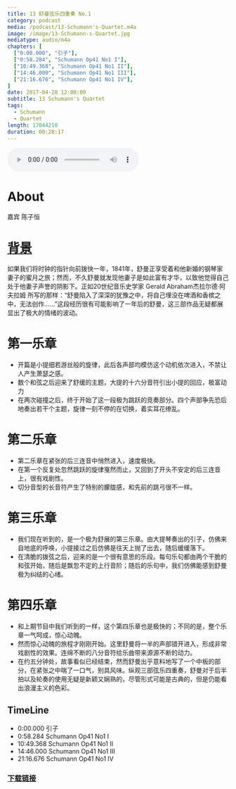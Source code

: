 ```yaml
---
title: 13 舒曼弦乐四重奏 No.1
category: podcast
media: /podcast/13-Schumann's-Quartet.m4a
image: /image/13-Schumann-s-Quartet.jpg
mediatype: audio/m4a
chapters: [
  ["0:00.000", "引子"],
  ["0:58.284", "Schumann Op41 No1 I"],
  ["10:49.368", "Schumann Op41 No1 II"],
  ["14:46.000", "Schumann Op41 No1 III"],
  ["21:16.676", "Schumann Op41 No1 IV"],
]
date: 2017-04-28 12:00:00
subtitle: 13 Schumann's Quartet
tags:
  - Schumann
  - Quartet
length: 17044210
duration: 00:28:17
---
```


<audio src="//static.sapu.gq/podcast/13-Schumann's-Quartet.m4a" controls preload="metadata"></audio>

# About
嘉宾 陈子恒

# [背景](http://www.laphil.com/philpedia/music/string-quartet-no-1-op-41-robert-schumann)
如果我们将时钟的指针向前拨快一年，1841年，舒曼正享受着和他新婚的钢琴家妻子的蜜月之旅；然而，不久舒曼就发现他妻子是如此富有才华，以致他觉得自己处于他妻子声誉的阴影下。正如20世纪音乐史学家 Gerald Abraham杰拉尔德·阿夫拉姆 所写的那样：“舒曼陷入了深深的犹豫之中，将自己埋没在啤酒和香槟之中，无法创作……”这段经历很有可能影响了一年后的舒曼，这三部作品无疑都展显出了极大的情绪的波动。

<!--more-->

# 第一乐章
- 开篇是小提细若游丝般的旋律，此后各声部均模仿这个动机依次进入，不禁让人产生萧瑟之感。
- 数个和弦之后迎来了舒缓的主题，大提的十六分音符引出小提的回应，极富动力
- 在两次碰撞之后，终于开始了这一段极为跳跃的竞奏部分。四个声部争先恐后地奏出若干个主题，旋律一刻不停的在切换，着实耳花缭乱。

# 第二乐章
- 第二乐章在紧张的后三连音中悄然进入，速度极快。
- 在第一个反复处忽然跳跃的旋律戛然而止，又回到了开头不安定的后三连音上，很有戏剧性。
- 切分音型的长音符产生了特别的朦胧感，和先前的跳弓很不一样。

# 第三乐章
- 我们现在听到的，是一个极为舒展的第三乐章。由大提琴奏出的引子，仿佛来自地底的呼唤，小提接过之后仿佛是往天上抛了出去，随后缓缓落下。
- 在清脆的拨弦之后，迎来的是一个很有意思的乐段。每句乐句都由两个干脆的和弦开始，随后是飘忽不定的上行音阶；随后的乐句中，我们仿佛能感到舒曼极为纠结的心绪。

# 第四乐章
- 和上期节目中我们听到的一样，这个第四乐章也是极快的；不同的是，整个乐章一气呵成，惊心动魄。
- 然而惊心动魄的旅程才刚刚开始。这里舒曼将一半的声部错开进入，形成非常戏剧性的效果。连绵不断的八分音符给乐曲带来源源不断的动力。
- 在约五分钟处，故事看似已经结束，然而舒曼出乎意料地写了一个中板的部分，在紧张之中喘了一口气，别具风味。纵观三部弦乐四重奏，舒曼对于后半拍以及轮奏的使用无疑是新颖又娴熟的，尽管形式可能是古典的，但是仍能看出浪漫主义的色彩。

## TimeLine
- 0:00.000 引子
- 0:58.284 Schumann Op41 No1 I
- 10:49.368 Schumann Op41 No1 II
- 14:46.000 Schumann Op41 No1 III
- 21:16.676 Schumann Op41 No1 IV

### [下载链接](//static.sapu.gq/podcast/13-Schumann's-Quartet.m4a)

